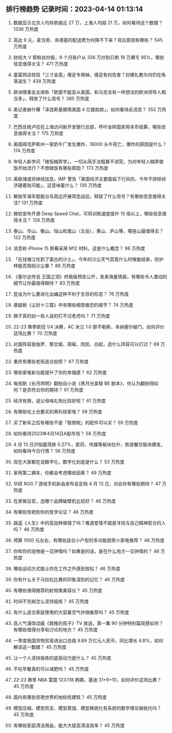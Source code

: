 
## 排行榜趋势 记录时间：2023-04-14 01:13:14
  
  1. 数据显示北京人均存款接近 27 万，上海人均超 21 万，如何看待这个数据？ 1336 万热度
    
  2. 高达 9 元，麦当劳、肯德基的配送费为何降不下来？背后原因有哪些？ 545 万热度
    
  3. 财经大 V 帮粉丝炒股，9 个月账户从 336 万炒到只剩 18 万爆亏 95%，哪些信息值得关注？ 471 万热度
    
  4. 童婴网店惊现「三寸金莲」缠足专用袜，缠足有何危害？封建礼教为何仍在角落滋生？ 439 万热度
    
  5. 欧洲理事会主席称「欧盟不能盲从美国，和马克龙有一样想法的欧洲领导人相当多」，释放了什么信号？ 385 万热度
    
  6. 美记者赫什曝「泽连斯基挪用美国 4 亿援助款」，如何看待此消息？ 352 万热度
    
  7. 巴西总统卢拉在上海访问新开发银行总部，呼吁金砖国家用本币结算，哪些信息值得关注？ 175 万热度
    
  8. 美国得克萨斯州一家奶牛厂发生爆炸，18000 头牛死亡，爆炸的原因是什么？ 174 万热度
    
  9. 年轻人新学问「做饭糊弄学」，一切从简手法粗暴不讲究，为何年轻人糊弄做饭开始流行？不想做饭有哪些原因？ 173 万热度
    
  10. 美联储或将继续加息，IMF 警告「美国经济主要面临下行风险，今年不排除经济硬着陆可能」，这意味着什么？ 135 万热度
    
  11. 解放军海军舰艇台岛周边开展常态战巡，释放了什么信号？有哪些信息值得关注? 131 万热度
    
  12. 微软宣布开源 Deep Speed Chat，可将训练速度提升 15 倍以上，哪些信息值得关注？ 126 万热度
    
  13. 泰山、华山、衡山、恒山和嵩山（五岳），黄山、庐山等，哪座山最值得去？ 122 万热度
    
  14. 消息称 iPhone 15 屏幕采用 M12 材料，这是什么概念？ 98 万热度
    
  15. 「在钱塘江吃到了蒙古的沙土」，今年的沙尘天气究竟什么时候能结束，防护林能否阻挡沙尘暴？ 86 万热度
    
  16. 《塞尔达传说 王国之泪》终极版预告公开，发表海量情报，有哪些令人激动的细节让你最值得期待？ 83 万热度
    
  17. 昆虫为什么要进化出蛹这种不利于生存的形态？ 76 万热度
    
  18. 悬疑剧《尘封十三载》中有哪些细思极恐的细节？ 74 万热度
    
  19. 狮子真的如一些人说的打不过老虎吗？ 71 万热度
    
  20. 22-23 赛季欧冠 1/4 决赛，AC 米兰 1:0 那不勒斯，本纳塞尔破门，如何评价这场比赛？ 70 万热度
    
  21. 对面阵容是伽罗、蔡文姬、周瑜、肉凯、白起，选什么阵容可以打过？ 69 万热度
    
  22. 重庆有哪些老街适合拍照？ 67 万热度
    
  23. 哪些家电新功能提升了你的幸福感？ 62 万热度
    
  24. 电视剧《长月烬明》翻拍自小说《黑月光拿稳 BE 剧本》，你认为翻拍得如何？是否符合你的期待？ 61 万热度
    
  25. 经济有限，送父母啥礼物比较好呢？ 61 万热度
    
  26. 有哪些吃土也要买的黑科技家电？ 59 万热度
    
  27. 买了新车之后有哪些不是「智商税」的配件可以买？ 59 万热度
    
  28. 如何看待2023年4月14日A股市场？ 58 万热度
    
  29. 4 月 13 日沪指震荡跌 0.27%，医药、传媒等板块拉升，旅游餐饮板块爆发，如何看待今日行情？ 56 万热度
    
  30. 现在大家都在说数字化，数字化到底是什么？ 53 万热度
    
  31. 家用第二辆车，你都会考虑哪些因素？ 49 万热度
    
  32. 华硕 ROG 7 游戏手机新品发布会定档 4 月 13 日，对此你有哪些期待？ 47 万热度
    
  33. 在家做豆浆，选哪个品牌破壁机比较好？ 46 万热度
    
  34. 有哪些惊艳到你的哲学论证？ 46 万热度
    
  35. 路遥《人生》中的高加林做错了吗？难道爱情不就是寻找与自己精神契合的人吗？ 46 万热度
    
  36. 预算 1000 元左右，有哪些适合小户型的多功能厨房小家电推荐？ 46 万热度
    
  37. 你和你的宠物是一见钟情吗？如果是的话，是在什么地方一见钟情的？ 46 万热度
    
  38. 哪些运动方式能让你在工作之外感到放松？ 46 万热度
    
  39. 你有什么关于马拉松比赛的印象深刻的记忆？ 46 万热度
    
  40. 有哪些值得推荐的射频类美容仪？ 45 万热度
    
  41. 时间不充裕怎么坚持锻炼？ 45 万热度
    
  42. 有什么适合家庭使用的大容量空气炸锅推荐吗？ 45 万热度
    
  43. 高人气漫改动画《我推的孩子》TV 放送，第一集 90 分钟特别篇观感如何？有哪些值得分享和讨论的地方？ 45 万热度
    
  44. 一季度我国货物贸易进出口总值 9.89 万亿元人民币，同比增长 4.8%，如何解读这一数据？ 45 万热度
    
  45. 让一个人坚持锻炼的底层动力是什么？ 45 万热度
    
  46. 不吃早餐真的可以减肥吗？ 45 万热度
    
  47. 22-23 赛季 NBA 雷霆 123:118 鹈鹕，基迪 31+9+10，如何评价这场比赛？ 45 万热度
    
  48. 国内有哪些惊艳世界的地标性建筑？ 45 万热度
    
  49. 模型压缩、模型剪支、模型蒸馏、模型稀疏化有系统的数学理论做依托吗？ 45 万热度
    
  50. 有哪些家庭清洁用品，能大大提高清洁效率？ 45 万热度
    